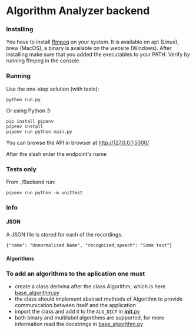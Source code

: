 # Algorithm Analyzer backend


### Installing
You have to install [ffmpeg](http://ffmpeg.org) on your system.
It is available on apt (Linux), brew (MacOS), a binary is available on the website (Windows).
After installing make sure that you added the executables to your PATH.
Verify by running ffmpeg in the console.

### Running
Use the one-step solution (with tests):
```
python run.py
```

Or using Python 3:
```
pip install pipenv
pipenv install
pipenv run python main.py
```

You can browse the API in browser at http://127.0.0.1:5000/

After the slash enter the endpoint's name

### Tests only
From ./Backend run:
```
pipenv run python -m unittest
```

### Info

#### JSON
A JSON file is stored for each of the recordings.
```
{"name": "Unnormalised Name", "recognized_speech": "Some text"}
```

#### Algorithms
### To add an algorithms to the aplication one must
 - create a class derivina after the class Algorithm, which is here [base_algorithm.py](algorithms/base_algorithm.py)
 - the class should implement abstract methods of Algorithm to provide communication
   between itself and the application
 - import the class and add it to the `ALG_DICT` in [__init__.py](algorithms/algorithms/__init__.py)
 - both binary and multilabel algorithms are supported, for more information read the docstrings in [base_algorithm.py](algorithms/base_algorithm.py)